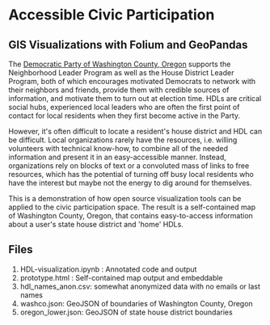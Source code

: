 # Accessible Civic Participation
## GIS Visualizations with Folium and GeoPandas 

The [Democratic Party of Washington County, Oregon](https://www.washcodems.org) supports the Neighborhood Leader Program as well as the House District Leader Program, both of which encourages motivated Democrats to network with their neighbors and friends, provide them with credible sources of information, and motivate them to turn out at election time. HDLs are critical social hubs, experienced local leaders who are often the first point of contact for local residents when they first become active in the Party. 

However, it's often difficult to locate a resident's house district and HDL can be difficult. Local organizations rarely have the resources, i.e. willing volunteers with technical know-how, to combine all of the needed information and present it in an easy-accessible manner. Instead, organizations rely on blocks of text or a convoluted mass of links to free resources, which has the potential of turning off busy local residents who have the interest but maybe not the energy to dig around for themselves.

This is a demonstration of how open source visualization tools can be applied to the civic participation space. The result is a self-contained map of Washington County, Oregon, that contains easy-to-access information about a user's state house district and 'home' HDLs.

## Files
1. HDL-visualization.ipynb : Annotated code and output
2. prototype.html : Self-contained map output and embeddable
3. hdl_names_anon.csv: somewhat anonymized data with no emails or last names
4. washco.json: GeoJSON of boundaries of Washington County, Oregon
5. oregon_lower.json: GeoJSON of state house district boundaries 

